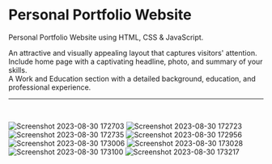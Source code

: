 <h1>Personal Portfolio Website</h1>

Personal Portfolio Website using HTML, CSS & JavaScript.<br>

An attractive and visually appealing layout that captures visitors' attention. Include home page with a captivating headline, photo, and summary of your skills.<br> 
A Work and Education section with a detailed background, education, and professional experience.<hr><br>

![Screenshot 2023-08-30 172703](https://github.com/memonriyaz/PRODIGY_WD_04/assets/125969920/e348ed30-6a2e-4947-929f-e2802f05ab90)
![Screenshot 2023-08-30 172723](https://github.com/memonriyaz/PRODIGY_WD_04/assets/125969920/aac1c16e-3703-4055-bc96-34fc3dbaadc8)
![Screenshot 2023-08-30 172735](https://github.com/memonriyaz/PRODIGY_WD_04/assets/125969920/c18ca3b2-acca-4065-9bce-8deeba1cb035)
![Screenshot 2023-08-30 172956](https://github.com/memonriyaz/PRODIGY_WD_04/assets/125969920/c97b84f0-9332-4e4b-80f2-8833f62bfb62)
![Screenshot 2023-08-30 173006](https://github.com/memonriyaz/PRODIGY_WD_04/assets/125969920/32295457-e0be-41fa-8a48-354f57a18b12)
![Screenshot 2023-08-30 173028](https://github.com/memonriyaz/PRODIGY_WD_04/assets/125969920/bbbfe22b-3be0-469c-b0e8-9ab2c14972db)
![Screenshot 2023-08-30 173100](https://github.com/memonriyaz/PRODIGY_WD_04/assets/125969920/f00191a8-3cf6-49f5-85a8-f92848671f7b)
![Screenshot 2023-08-30 173217](https://github.com/memonriyaz/PRODIGY_WD_04/assets/125969920/e66c7673-96ae-4e46-be1e-3aca5f3486ea)











